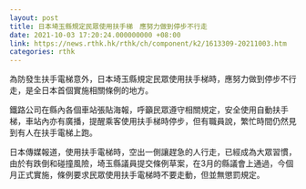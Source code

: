 ```yaml
---
layout: post
title: 日本埼玉縣規定民眾使用扶手梯　應努力做到停步不行走
date: 2021-10-03 17:20:24.000000000 +08:00
link: https://news.rthk.hk/rthk/ch/component/k2/1613309-20211003.htm
categories: rthk
---
```


為防發生扶手電梯意外，日本埼玉縣規定民眾使用扶手梯時，應努力做到停步不行走，是全日本首個實施相關條例的地方。

鐵路公司在縣內各個車站張貼海報，呼籲民眾遵守相關規定，安全使用自動扶手梯，車站內亦有廣播，提醒乘客使用扶手梯時停步，但有職員說，繁忙時間仍然見到有人在扶手電梯上跑。

日本傳媒報道，使用扶手電梯時，空出一側讓趕急的人行走，已經成為大眾習慣，由於有跌倒和碰撞風險，埼玉縣議員提交條例草案，在3月的縣議會上通過，今個月正式實施，條例要求民眾使用扶手電梯時不要走動，但並無懲罰規定。
